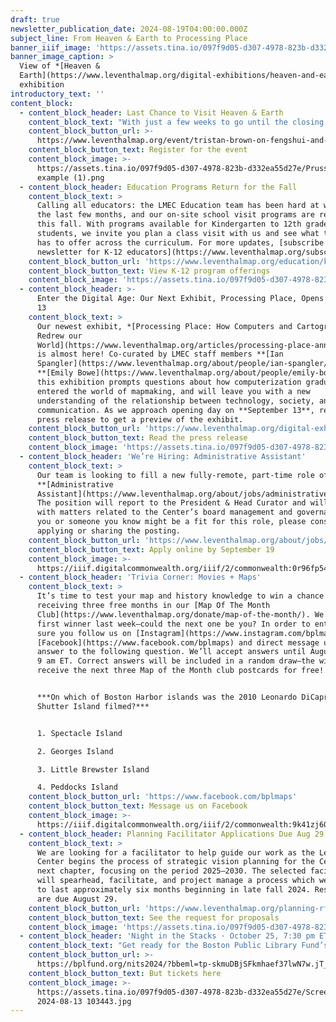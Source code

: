 ```yaml
---
draft: true
newsletter_publication_date: 2024-08-19T04:00:00.000Z
subject_line: From Heaven & Earth to Processing Place
banner_iiif_image: 'https://assets.tina.io/097f9d05-d307-4978-823b-d332ea55d27e/Media (9).jpg'
banner_image_caption: >
  View of *[Heaven &
  Earth](https://www.leventhalmap.org/digital-exhibitions/heaven-and-earth/)*
  exhibition
introductory_text: ''
content_block:
  - content_block_header: Last Chance to Visit Heaven & Earth
    content_block_text: "With just a few weeks to go until the closing date of *[Heaven & Earth](https://www.leventhalmap.org/digital-exhibitions/heaven-and-earth/)* on August 31, [we invite you to visit](https://www.leventhalmap.org/about/hours-directions/) one more time to see the breathtaking Prussian blue maps from eighteenth-century Qing dynasty China. We’ll also host one final virtual program connected to the exhibition, with\_**Tristan Brown**, S.C. Fang Chinese Language and Culture Career Development Professor at MIT, on **Thursday, September 5 at 1 pm**. Brown will discuss his work on\_*fengshui*\_in Chinese politics and culture.\n"
    content_block_button_url: >-
      https://www.leventhalmap.org/event/tristan-brown-on-fengshui-and-the-state-in-qing-dynasty-china/
    content_block_button_text: Register for the event
    content_block_image: >-
      https://assets.tina.io/097f9d05-d307-4978-823b-d332ea55d27e/Prussian Blue
      example (1).png
  - content_block_header: Education Programs Return for the Fall
    content_block_text: >
      Calling all educators: the LMEC Education team has been hard at work over
      the last few months, and our on-site school visit programs are returning
      this fall. With programs available for Kindergarten to 12th grade
      students, we invite you plan a class visit with us and see what the LMEC
      has to offer across the curriculum. For more updates, [subscribe to our
      newsletter for K-12 educators](https://www.leventhalmap.org/subscribe/).
    content_block_button_url: 'https://www.leventhalmap.org/education/k12/school-visits/'
    content_block_button_text: View K-12 program offerings
    content_block_image: 'https://assets.tina.io/097f9d05-d307-4978-823b-d332ea55d27e/NEH 6.jpeg'
  - content_block_header: >-
      Enter the Digital Age: Our Next Exhibit, Processing Place, Opens September
      13
    content_block_text: >
      Our newest exhibit, *[Processing Place: How Computers and Cartographers
      Redrew our
      World](https://www.leventhalmap.org/articles/processing-place-announcement/)*,
      is almost here! Co-curated by LMEC staff members **[Ian
      Spangler](https://www.leventhalmap.org/about/people/ian-spangler/)** and
      **[Emily Bowe](https://www.leventhalmap.org/about/people/emily-bowe/)**,
      this exhibition prompts questions about how computerization gradually
      entered the world of mapmaking, and will leave you with a new
      understanding of the relationship between technology, society, and
      communication. As we approach opening day on **September 13**, read the
      press release to get a preview of the exhibit.
    content_block_button_url: 'https://www.leventhalmap.org/digital-exhibitions/processing-place/'
    content_block_button_text: Read the press release
    content_block_image: 'https://assets.tina.io/097f9d05-d307-4978-823b-d332ea55d27e/image.png'
  - content_block_header: 'We’re Hiring: Administrative Assistant'
    content_block_text: >
      Our team is looking to fill a new fully-remote, part-time role of
      **[Administrative
      Assistant](https://www.leventhalmap.org/about/jobs/administrative-assistant/)**.
      The position will report to the President & Head Curator and will assist
      with matters related to the Center’s board management and governance. If
      you or someone you know might be a fit for this role, please consider
      applying or sharing the posting.
    content_block_button_url: 'https://www.leventhalmap.org/about/jobs/administrative-assistant/'
    content_block_button_text: Apply online by September 19
    content_block_image: >-
      https://iiif.digitalcommonwealth.org/iiif/2/commonwealth:0r96fp54z/2154,1509,1185,1071/pct:50/0/default.jpg
  - content_block_header: 'Trivia Corner: Movies + Maps'
    content_block_text: >
      It’s time to test your map and history knowledge to win a chance of
      receiving three free months in our [Map Of The Month
      Club](https://www.leventhalmap.org/donate/map-of-the-month/). We had our
      first winner last week—could the next one be you? In order to enter, make
      sure you follow us on [Instagram](https://www.instagram.com/bplmaps/) or
      [Facebook](https://www.facebook.com/bplmaps) and direct message us the
      answer to the following question. We’ll accept answers until August 26 at
      9 am ET. Correct answers will be included in a random draw—the winner will
      receive the next three Map of the Month club postcards for free!


      ***On which of Boston Harbor islands was the 2010 Leonardo DiCaprio movie
      Shutter Island filmed?***


      1. Spectacle Island

      2. Georges Island

      3. Little Brewster Island

      4. Peddocks Island
    content_block_button_url: 'https://www.facebook.com/bplmaps'
    content_block_button_text: Message us on Facebook
    content_block_image: >-
      https://iiif.digitalcommonwealth.org/iiif/2/commonwealth:9k41zj60m/3155,60,2974,4412/,1200/0/default.jpg
  - content_block_header: Planning Facilitator Applications Due Aug 29
    content_block_text: >
      We are looking for a facilitator to help guide our work as the Leventhal
      Center begins the process of strategic vision planning for the Center's
      next chapter, focusing on the period 2025–2030. The selected facilitator
      will spearhead, facilitate, and project manage a process which we expect
      to last approximately six months beginning in late fall 2024. Responses
      are due August 29.
    content_block_button_url: 'https://www.leventhalmap.org/planning-rfp/'
    content_block_button_text: See the request for proposals
    content_block_image: 'https://assets.tina.io/097f9d05-d307-4978-823b-d332ea55d27e/NEH 4.jpeg'
  - content_block_header: 'Night in the Stacks · October 25, 7:30 pm ET'
    content_block_text: "Get ready for the Boston Public Library Fund’s annual Night\_in\_the\_Stacks! On Friday, October 25, join the Fund for an after-hours evening of food, drinks, and live music\_in\_the\_Library’s iconic McKim Building.\_This year’s theme is “Forbidden Fictions”— a celebration of\_the\_freedom to read, harkening back to BPL’s motto, “Free to All.” Each ticket\_includes an open bar, food, a raffle, live music and dancing, and a donation to\_the\_Boston Public Library Fund. Early bird ticket pricing runs through August 31.\n"
    content_block_button_url: >-
      https://bplfund.org/nits2024/?bbeml=tp-skmuDBjSFkmhaef37lwN7w.jT_MduPWL0kGH8gwTlf5Fog.rheCd9ivXfUyjG97HXE7RRQ.lHUfyCj_zTEOsNpK3GsKG6A
    content_block_button_text: But tickets here
    content_block_image: >-
      https://assets.tina.io/097f9d05-d307-4978-823b-d332ea55d27e/Screenshot
      2024-08-13 103443.jpg
---
```


